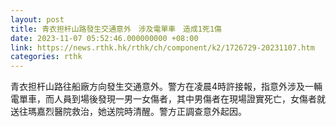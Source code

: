 ```yaml
---
layout: post
title: 青衣担杆山路發生交通意外　涉及電單車　造成1死1傷
date: 2023-11-07 05:52:46.000000000 +08:00
link: https://news.rthk.hk/rthk/ch/component/k2/1726729-20231107.htm
categories: rthk
---
```


青衣担杆山路往船廠方向發生交通意外。警方在凌晨4時許接報，指意外涉及一輛電單車，而人員到場後發現一男一女傷者，其中男傷者在現場證實死亡，女傷者就送往瑪嘉烈醫院救治，她送院時清醒。警方正調查意外起因。
